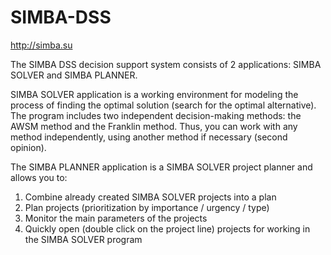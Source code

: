 # SIMBA-DSS

http://simba.su

The SIMBA DSS decision support system consists of 2 applications: SIMBA SOLVER and SIMBA PLANNER.

SIMBA SOLVER application is a working environment for modeling the process of finding the optimal solution (search for the optimal alternative). The program includes two independent decision-making methods: the AWSM method and the Franklin method. Thus, you can work with any method independently, using another method if necessary (second opinion).

The SIMBA PLANNER application is a SIMBA SOLVER project planner and allows you to:
1. Combine already created SIMBA SOLVER projects into a plan
2. Plan projects (prioritization by importance / urgency / type)
3. Monitor the main parameters of the projects
4. Quickly open (double click on the project line) projects for working in the SIMBA SOLVER program
